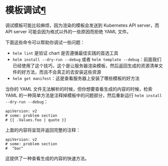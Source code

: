 # 模板调试[¶](https://www.qikqiak.com/k3s/helm/templates/debug/#模板调试)

调试模板可能比较麻烦，因为渲染的模板会发送到 Kubernetes API server，而 API server 可能会因为格式以外的一些原因而拒绝 YAML 文件。

下面这些命令可以帮助你调试一些问题：

- `helm lint` 是验证 chart 是否遵循最佳实践的首选工具
- `helm install --dry-run --debug` 或者 `helm template --debug`：前面我们已经使用了这个技巧，这个是让服务器渲染模板，然后返回生成的资源清单文件的好方法，而且不会真正的去安装这些资源
- `helm get manifest`：这是查看服务器上安装了哪些模板的好方法

当你的 YAML 文件无法解析的时候，但你想要查看生成的内容的时候，检索 YAML 的一种简单方法是注释掉模板中的问题部分，然后重新运行 `helm install --dry-run --debug`：

```
apiVersion: v2
# some: problem section
# {{ .Values.foo | quote }}
```

上面的内容将呈现并返回完整的注释：

```
apiVersion: v2
# some: problem section
#  "bar"
```

这提供了一种查看生成的内容的快速方法。